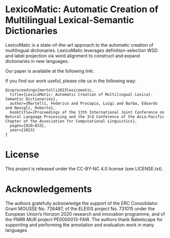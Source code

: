 # LexicoMatic: Automatic Creation of Multilingual Lexical-Semantic Dictionaries

LexicoMatic is a state-of-the-art approach to the automatic creation of multilingual dictionaries. LexicoMatic leverages definition-selection WSD and label projection via word alignment to construct and expand dictionaries in new languages.

Our paper is available at the following link: 

If you find our work useful, please cite us in the following way:

```
@inproceedings{martelli2023lexicomatic,
  title={LexicoMatic: Automatic Creation of Multilingual Lexical-Semantic Dictionaries},
  author={Martelli, Federico and Procopio, Luigi and Barba, Edoardo and Navigli, Roberto},
  booktitle={Proceedings of the 13th International Joint Conference on Natural Language Processing and the 3rd Conference of the Asia-Pacific Chapter of the Association for Computational Linguistics},
  pages={820–833},
  year={2023}
}
```

# License

This project is released under the CC-BY-NC 4.0 license (see LICENSE.txt).

# Acknowledgements

The authors gratefully acknowledge the support of the ERC Consolidator Grant MOUSSE No. 726487, of the ELEXIS project No. 731015 under the European Union’s Horizon 2020 research and innovation programme, and of the PNRR MUR
project PE0000013-FAIR. The authors thank Babelscape for supporting and performing the annotation and evaluation work in many languages
